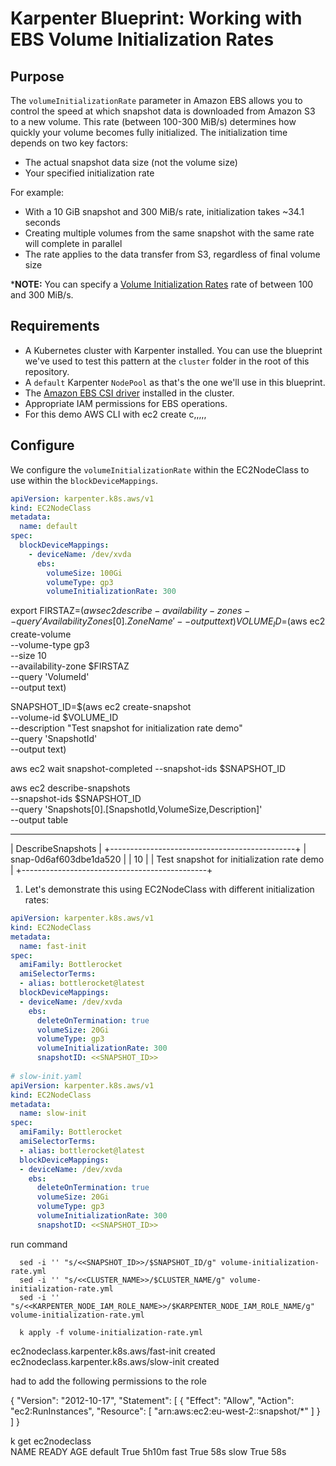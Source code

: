 # Karpenter Blueprint: Working with EBS Volume Initialization Rates

## Purpose
The `volumeInitializationRate` parameter in Amazon EBS allows you to control the speed at which snapshot data is downloaded from Amazon S3 to a new volume. This rate (between 100-300 MiB/s) determines how quickly your volume becomes fully initialized. The initialization time depends on two key factors:
- The actual snapshot data size (not the volume size)
- Your specified initialization rate

For example:
- With a 10 GiB snapshot and 300 MiB/s rate, initialization takes ~34.1 seconds
- Creating multiple volumes from the same snapshot with the same rate will complete in parallel
- The rate applies to the data transfer from S3, regardless of final volume size

***NOTE:** You can specify a [Volume Initialization Rates](https://docs.aws.amazon.com/ebs/latest/userguide/initalize-volume.html)  rate of between 100 and 300 MiB/s.

## Requirements

* A Kubernetes cluster with Karpenter installed. You can use the blueprint we've used to test this pattern at the `cluster` folder in the root of this repository.
* A `default` Karpenter `NodePool` as that's the one we'll use in this blueprint.
* The [Amazon EBS CSI driver](https://docs.aws.amazon.com/eks/latest/userguide/managing-ebs-csi.html) installed in the cluster.
* Appropriate IAM permissions for EBS operations.
* For this demo AWS CLI with ec2 create c,,,,,

## Configure
We configure the `volumeInitializationRate` within the EC2NodeClass to use within the `blockDeviceMappings`.

```yaml
apiVersion: karpenter.k8s.aws/v1
kind: EC2NodeClass
metadata:
  name: default
spec:
  blockDeviceMappings:
    - deviceName: /dev/xvda
      ebs:
        volumeSize: 100Gi
        volumeType: gp3
        volumeInitializationRate: 300  
```

export FIRSTAZ=$(aws ec2 describe-availability-zones --query 'AvailabilityZones[0].ZoneName' --output text)
VOLUME_ID=$(aws ec2 create-volume \
    --volume-type gp3 \
    --size 10 \
    --availability-zone $FIRSTAZ \
    --query 'VolumeId' \
    --output text)

SNAPSHOT_ID=$(aws ec2 create-snapshot \
    --volume-id $VOLUME_ID \
    --description "Test snapshot for initialization rate demo" \
    --query 'SnapshotId' \
    --output text)

aws ec2 wait snapshot-completed --snapshot-ids $SNAPSHOT_ID

aws ec2 describe-snapshots \
    --snapshot-ids $SNAPSHOT_ID \
    --query 'Snapshots[0].[SnapshotId,VolumeSize,Description]' \
    --output table

------------------------------------------------
|               DescribeSnapshots              |
+----------------------------------------------+
|  snap-0d6af603dbe1da520                      |
|  10                                         |
|  Test snapshot for initialization rate demo  |
+----------------------------------------------+

1. Let's demonstrate this using EC2NodeClass with different initialization rates:

```yaml
apiVersion: karpenter.k8s.aws/v1
kind: EC2NodeClass
metadata:
  name: fast-init
spec:
  amiFamily: Bottlerocket
  amiSelectorTerms: 
  - alias: bottlerocket@latest
  blockDeviceMappings:
  - deviceName: /dev/xvda
    ebs:
      deleteOnTermination: true
      volumeSize: 20Gi
      volumeType: gp3
      volumeInitializationRate: 300  
      snapshotID: <<SNAPSHOT_ID>>   
    
# slow-init.yaml
apiVersion: karpenter.k8s.aws/v1
kind: EC2NodeClass
metadata:
  name: slow-init
spec:
  amiFamily: Bottlerocket
  amiSelectorTerms: 
  - alias: bottlerocket@latest
  blockDeviceMappings:
  - deviceName: /dev/xvda
    ebs:
      deleteOnTermination: true
      volumeSize: 20Gi
      volumeType: gp3
      volumeInitializationRate: 300  
      snapshotID: <<SNAPSHOT_ID>>   
```

run command

```
  sed -i '' "s/<<SNAPSHOT_ID>>/$SNAPSHOT_ID/g" volume-initialization-rate.yml
  sed -i '' "s/<<CLUSTER_NAME>>/$CLUSTER_NAME/g" volume-initialization-rate.yml
  sed -i '' "s/<<KARPENTER_NODE_IAM_ROLE_NAME>>/$KARPENTER_NODE_IAM_ROLE_NAME/g" volume-initialization-rate.yml

  k apply -f volume-initialization-rate.yml 
```


ec2nodeclass.karpenter.k8s.aws/fast-init created
ec2nodeclass.karpenter.k8s.aws/slow-init created

had to add the following permissions to the role

{
    "Version": "2012-10-17",
    "Statement": [
        {
            "Effect": "Allow",
            "Action": "ec2:RunInstances",
            "Resource": [
                "arn:aws:ec2:eu-west-2::snapshot/*"
            ]
        }
    ]
}

    
k get ec2nodeclass                                                                                 
NAME        READY   AGE
default     True    5h10m
fast        True    58s
slow        True    58s


